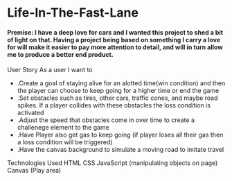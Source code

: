 # Life-In-The-Fast-Lane

#### Premise: I have a deep love for cars and I wanted this project to shed a bit of light on that. Having a project being based on something I carry a love for will make it easier to pay more attention to detail, and will in turn allow me to produce a better end product.

User Story
As a user I want to

- .Create a goal of staying alive for an alotted time(win condition) and then the player can choose to keep going for a higher time or end the game
- .Set obstacles such as tires, other cars, traffic cones, and maybe road spikes. If a player collides with these obstacles the loss condition is activated
- .Adjust the speed that obstacles come in over time to create a challenege element to the game
- .Have Player also get gas to keep going (if player loses all their gas then a loss condition will be triggered)
- .Have the canvas background to simulate a moving road to imitate travel

Technologies Used
HTML
CSS
JavaScript (manipulating objects on page)
Canvas (Play area)

